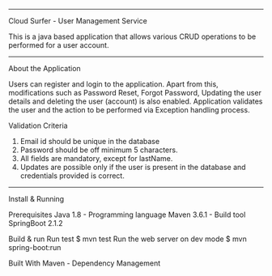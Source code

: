 ___________________________________________
Cloud Surfer - User Management Service

This is a java based application that allows various CRUD operations to be performed for a user account.
___________________________________________
About the Application

Users can register and login to the application.
Apart from this, modifications such as Password Reset, Forgot Password, Updating the user details and deleting the user (account) is also enabled.
Application validates the user and the action to be performed via Exception handling process.

Validation Criteria
1. Email id should be unique in the database
2. Password should be off minimum 5 characters.
3. All fields are mandatory, except for lastName.
4. Updates are possible only if the user is present in the database and credentials provided is correct.
___________________________________________
Install & Running

Prerequisites
Java 1.8 - Programming language
Maven 3.6.1 - Build tool
SpringBoot 2.1.2 

Build & run
Run test
$ mvn test
Run the web server on dev mode
$ mvn spring-boot:run

Built With
Maven - Dependency Management